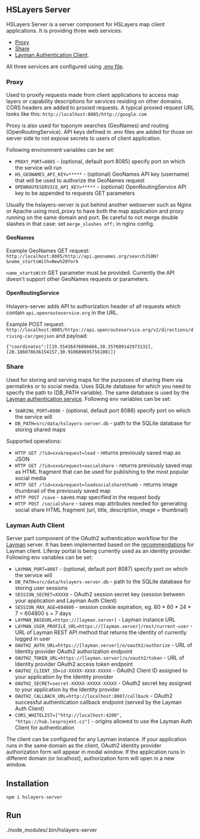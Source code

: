 ## HSLayers Server

HSLayers Server is a server component for HSLayers map client applications. It is providing three web services:

* [Proxy](#proxy)
* [Share](#share)
* [Layman Authentication Client](#layman-auth-client).

All three services are configured using [.env file](https://github.com/motdotla/dotenv#readme).


### Proxy

Used to proxify requests made from client applications to access map layers or capability descriptions for services residing on other domains.
CORS headers are added to proxied requests.
A typical proxied request URL looks like this: `http://localhost:8085/http://google.com`

Proxy is also used for toponym searches (GeoNames) and routing (OpenRoutingService). 
API keys defined in .env files are added for those on server side to not expose secrets to users of client application. 

Following environment variables can be set:

* `PROXY_PORT=8085` - (optional, default port 8085) specify port on which the service will run
* `HS_GEONAMES_API_KEY=*****` - (optional) GeoNames API key (username) that will be used to authorize the GeoNames request
* `OPENROUTESERVICE_API_KEY=*****` - (optional) OpenRoutingService API key to be appended to requests GET parameters

Usually the hslayers-server is put behind another webserver such as Nginx or Apache using mod_proxy to have both the map application and proxy running on the same domain and port. Be careful to not merge double slashes in that case: set `merge_slashes off;` in nginx config.

#### GeoNames

Example GeoNames GET request: 
`http://localhost:8085/http://api.geonames.org/searchJSON?&name_startsWith=New%20York`

`name_startsWith` GET parameter must be provided. Currently the API doesn't support other GeoNames requests or parameters. 

#### OpenRoutingService

Hslayers-server adds API to authorization header of all requests which contain `api.openrouteservice.org` in the URL.

Example POST request: `http://localhost:8085/https://api.openrouteservice.org/v2/directions/driving-car/geojson` 
and payload: 

```
{"coordinates":[[19.55436476896666,30.357609142973132],[20.186078636154157,30.910609695756108]]}
```


### Share
Used for storing and serving maps for the purposes of sharing them via permalinks or to social media. Uses SQLite database for which you need to specify the path to (DB_PATH variable).
The same database is used by the [Layman authentication service](#layman). Following env variables can be set:

* `SHARING_PORT=8086` - (optional, default port 8086) specify port on which the service will 
* `DB_PATH=src/data/hslayers-server.db` - path to the SQLite database for storing shared maps


Supported operations:
* `HTTP GET /?id=xxx&request=load` - returns previously saved map as JSON
* `HTTP GET /?id=xxx&request=socialshare` - returns previously saved map as HTML fragment that can be used for publishing to the most popular social media
* `HTTP GET /?id=xxx&request=loadsocialsharethumb` - returns image thumbnail of the previously saved map
* `HTTP POST /save` - saves map specified in the request body
* `HTTP POST /socialshare` - saves map attributes needed for generating social share HTML fragment (url, title, description, image = thumbnail)


### Layman Auth Client
Server part component of the OAuth2 authentication workflow for the [Layman](https://github.com/jirik/layman) server. 
It has been implemented based on the [recommendations](https://github.com/jirik/layman/blob/master/doc/oauth2/client-recommendations.md) for Layman client.
Liferay portal is being currently used as an identity provider. Following env variables can be set:

* `LAYMAN_PORT=8087` - (optional, default port 8087) specify port on which the service will 
* `DB_PATH=src/data/hslayers-server.db` - path to the SQLite database for storing user sessions
* `SESSION_SECRET=XXXXX` - OAuth2 session secret key (session between your application and Layman Auth Client)
* `SESSION_MAX_AGE=604800` - session cookie expiration, eg. 60 * 60 * 24 * 7 = 604800 s = 7 days
* `LAYMAN_BASEURL=https://[layman.server]` - Layman instance URL
* `LAYMAN_USER_PROFILE_URL=https://[layman.server]/rest/current-user` - URL of Layman REST API method that returns the identity of currently logged in user
* `OAUTH2_AUTH_URL=https://[layman.server]/o/oauth2/authorize` - URL of Identity provider OAuth2 authorization endpoint
* `OAUTH2_TOKEN_URL=https://[layman.server]/o/oauth2/token` - URL of Identity provider OAuth2 access token endpoint
* `OAUTH2_CLIENT_ID=id-XXXXX-XXXX-XXXXX` - OAuth2 Client ID assigned to your application by the Identity provider
* `OAUTH2_SECRET=secret-XXXXX-XXXXX-XXXXX` - OAuth2 secret key assigned to your application by the Identity provider
* `OAUTH2_CALLBACK_URL=http://localhost:8087/callback` - OAuth2 successful authentication callback endpoint (served by the Layman Auth Client)
* `CORS_WHITELIST=["http://localhost:4200", "https://hub.lesprojekt.cz"]` - origins allowed to use the Layman Auth Client for authentication

The client can be configured for any Layman instance. If your application runs in the same domain as the client, OAuth2 identity provider authorization form will appear in modal window.
If the application runs in different domain (or localhost), authorization form will open in a new window.


## Installation

```
npm i hslayers-server
```


## Run

./node_modules/.bin/hslayers-server
